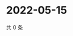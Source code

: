# 2022-05-15

共 0 条

<!-- BEGIN WEIBO -->
<!-- 最后更新时间 Sun May 15 2022 09:40:02 GMT+0800 (China Standard Time) -->

<!-- END WEIBO -->
